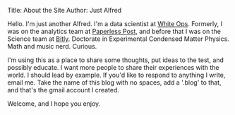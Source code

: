 Title: About the Site
Author: Just Alfred

Hello. I'm just another Alfred.
I'm a data scientist at [White Ops](www.whiteops.com).
Formerly, I was on the analytics team at [Paperless Post](http://www.paperlesspost.com/), and before that I was on the Science team at [Bitly](http://bitly.com/).
Doctorate in Experimental Condensed Matter Physics.
Math and music nerd.
Curious.

I'm using this as a place to share some thoughts, put ideas to the test, and possibly educate.
I want more people to share their experiences with the world.
I should lead by example.
If you'd like to respond to anything I write, email me.
Take the name of this blog with no spaces, add a '.blog' to that, and that's the gmail account I created.

Welcome, and I hope you enjoy.
